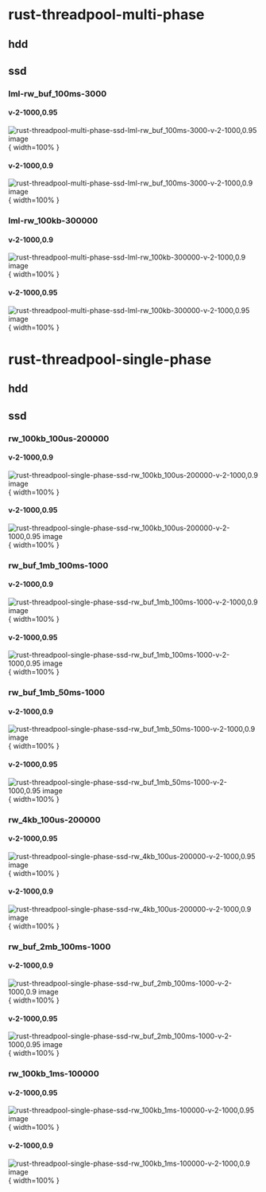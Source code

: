 # rust-threadpool-multi-phase
## hdd
## ssd
### lml-rw_buf_100ms-3000
#### v-2-1000,0.95
![rust-threadpool-multi-phase-ssd-lml-rw_buf_100ms-3000-v-2-1000,0.95 image](figures/rust-threadpool-multi-phase-ssd-lml-rw_buf_100ms-3000-v-2-1000,0.95.png){ width=100% }

#### v-2-1000,0.9
![rust-threadpool-multi-phase-ssd-lml-rw_buf_100ms-3000-v-2-1000,0.9 image](figures/rust-threadpool-multi-phase-ssd-lml-rw_buf_100ms-3000-v-2-1000,0.9.png){ width=100% }

### lml-rw_100kb-300000
#### v-2-1000,0.9
![rust-threadpool-multi-phase-ssd-lml-rw_100kb-300000-v-2-1000,0.9 image](figures/rust-threadpool-multi-phase-ssd-lml-rw_100kb-300000-v-2-1000,0.9.png){ width=100% }

#### v-2-1000,0.95
![rust-threadpool-multi-phase-ssd-lml-rw_100kb-300000-v-2-1000,0.95 image](figures/rust-threadpool-multi-phase-ssd-lml-rw_100kb-300000-v-2-1000,0.95.png){ width=100% }

# rust-threadpool-single-phase
## hdd
## ssd
### rw_100kb_100us-200000
#### v-2-1000,0.9
![rust-threadpool-single-phase-ssd-rw_100kb_100us-200000-v-2-1000,0.9 image](figures/rust-threadpool-single-phase-ssd-rw_100kb_100us-200000-v-2-1000,0.9.png){ width=100% }

#### v-2-1000,0.95
![rust-threadpool-single-phase-ssd-rw_100kb_100us-200000-v-2-1000,0.95 image](figures/rust-threadpool-single-phase-ssd-rw_100kb_100us-200000-v-2-1000,0.95.png){ width=100% }

### rw_buf_1mb_100ms-1000
#### v-2-1000,0.9
![rust-threadpool-single-phase-ssd-rw_buf_1mb_100ms-1000-v-2-1000,0.9 image](figures/rust-threadpool-single-phase-ssd-rw_buf_1mb_100ms-1000-v-2-1000,0.9.png){ width=100% }

#### v-2-1000,0.95
![rust-threadpool-single-phase-ssd-rw_buf_1mb_100ms-1000-v-2-1000,0.95 image](figures/rust-threadpool-single-phase-ssd-rw_buf_1mb_100ms-1000-v-2-1000,0.95.png){ width=100% }

### rw_buf_1mb_50ms-1000
#### v-2-1000,0.9
![rust-threadpool-single-phase-ssd-rw_buf_1mb_50ms-1000-v-2-1000,0.9 image](figures/rust-threadpool-single-phase-ssd-rw_buf_1mb_50ms-1000-v-2-1000,0.9.png){ width=100% }

#### v-2-1000,0.95
![rust-threadpool-single-phase-ssd-rw_buf_1mb_50ms-1000-v-2-1000,0.95 image](figures/rust-threadpool-single-phase-ssd-rw_buf_1mb_50ms-1000-v-2-1000,0.95.png){ width=100% }

### rw_4kb_100us-200000
#### v-2-1000,0.95
![rust-threadpool-single-phase-ssd-rw_4kb_100us-200000-v-2-1000,0.95 image](figures/rust-threadpool-single-phase-ssd-rw_4kb_100us-200000-v-2-1000,0.95.png){ width=100% }

#### v-2-1000,0.9
![rust-threadpool-single-phase-ssd-rw_4kb_100us-200000-v-2-1000,0.9 image](figures/rust-threadpool-single-phase-ssd-rw_4kb_100us-200000-v-2-1000,0.9.png){ width=100% }

### rw_buf_2mb_100ms-1000
#### v-2-1000,0.9
![rust-threadpool-single-phase-ssd-rw_buf_2mb_100ms-1000-v-2-1000,0.9 image](figures/rust-threadpool-single-phase-ssd-rw_buf_2mb_100ms-1000-v-2-1000,0.9.png){ width=100% }

#### v-2-1000,0.95
![rust-threadpool-single-phase-ssd-rw_buf_2mb_100ms-1000-v-2-1000,0.95 image](figures/rust-threadpool-single-phase-ssd-rw_buf_2mb_100ms-1000-v-2-1000,0.95.png){ width=100% }

### rw_100kb_1ms-100000
#### v-2-1000,0.95
![rust-threadpool-single-phase-ssd-rw_100kb_1ms-100000-v-2-1000,0.95 image](figures/rust-threadpool-single-phase-ssd-rw_100kb_1ms-100000-v-2-1000,0.95.png){ width=100% }

#### v-2-1000,0.9
![rust-threadpool-single-phase-ssd-rw_100kb_1ms-100000-v-2-1000,0.9 image](figures/rust-threadpool-single-phase-ssd-rw_100kb_1ms-100000-v-2-1000,0.9.png){ width=100% }

